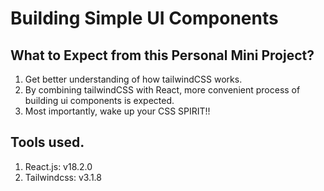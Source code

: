 # Building Simple UI Components

## What to Expect from this Personal Mini Project?

1. Get better understanding of how tailwindCSS works.
2. By combining tailwindCSS with React, more convenient process of building ui components is expected.
3. Most importantly, wake up your CSS SPIRIT!!

## Tools used.

1. React.js: v18.2.0
2. Tailwindcss: v3.1.8

